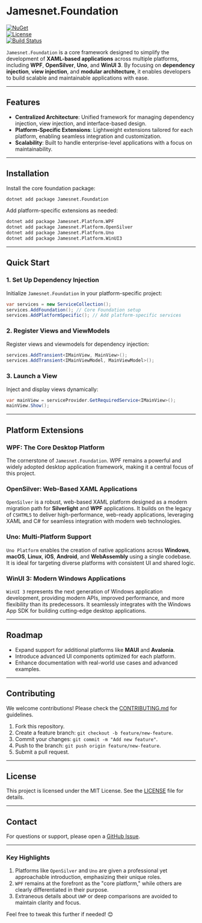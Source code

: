 # **Jamesnet.Foundation**

[![NuGet](https://img.shields.io/nuget/v/Jamesnet.Foundation.svg)](https://www.nuget.org/packages/Jamesnet.Foundation)  
[![License](https://img.shields.io/github/license/your-username/Jamesnet.Foundation)](https://opensource.org/licenses/MIT)  
[![Build Status](https://img.shields.io/github/actions/workflow/status/your-username/Jamesnet.Foundation/build.yml)](https://github.com/your-username/Jamesnet.Foundation/actions)

`Jamesnet.Foundation` is a core framework designed to simplify the development of **XAML-based applications** across multiple platforms, including **WPF**, **OpenSilver**, **Uno**, and **WinUI 3**. By focusing on **dependency injection**, **view injection**, and **modular architecture**, it enables developers to build scalable and maintainable applications with ease.

---

## **Features**

- **Centralized Architecture**: Unified framework for managing dependency injection, view injection, and interface-based design.
- **Platform-Specific Extensions**: Lightweight extensions tailored for each platform, enabling seamless integration and customization.
- **Scalability**: Built to handle enterprise-level applications with a focus on maintainability.

---

## **Installation**

Install the core foundation package:

```bash
dotnet add package Jamesnet.Foundation
```

Add platform-specific extensions as needed:

```bash
dotnet add package Jamesnet.Platform.WPF
dotnet add package Jamesnet.Platform.OpenSilver
dotnet add package Jamesnet.Platform.Uno
dotnet add package Jamesnet.Platform.WinUI3
```

---

## **Quick Start**

### 1. **Set Up Dependency Injection**

Initialize `Jamesnet.Foundation` in your platform-specific project:

```csharp
var services = new ServiceCollection();
services.AddFoundation(); // Core Foundation setup
services.AddPlatformSpecific(); // Add platform-specific services
```

### 2. **Register Views and ViewModels**

Register views and viewmodels for dependency injection:

```csharp
services.AddTransient<IMainView, MainView>();
services.AddTransient<IMainViewModel, MainViewModel>();
```

### 3. **Launch a View**

Inject and display views dynamically:

```csharp
var mainView = serviceProvider.GetRequiredService<IMainView>();
mainView.Show();
```

---

## **Platform Extensions**

### **WPF: The Core Desktop Platform**
The cornerstone of `Jamesnet.Foundation`. WPF remains a powerful and widely adopted desktop application framework, making it a central focus of this project.

### **OpenSilver: Web-Based XAML Applications**
`OpenSilver` is a robust, web-based XAML platform designed as a modern migration path for **Silverlight** and **WPF** applications. It builds on the legacy of `CSHTML5` to deliver high-performance, web-ready applications, leveraging XAML and C# for seamless integration with modern web technologies.

### **Uno: Multi-Platform Support**
`Uno Platform` enables the creation of native applications across **Windows**, **macOS**, **Linux**, **iOS**, **Android**, and **WebAssembly** using a single codebase. It is ideal for targeting diverse platforms with consistent UI and shared logic.

### **WinUI 3: Modern Windows Applications**
`WinUI 3` represents the next generation of Windows application development, providing modern APIs, improved performance, and more flexibility than its predecessors. It seamlessly integrates with the Windows App SDK for building cutting-edge desktop applications.

---

## **Roadmap**

- Expand support for additional platforms like **MAUI** and **Avalonia**.
- Introduce advanced UI components optimized for each platform.
- Enhance documentation with real-world use cases and advanced examples.

---

## **Contributing**

We welcome contributions! Please check the [CONTRIBUTING.md](CONTRIBUTING.md) for guidelines.

1. Fork this repository.
2. Create a feature branch: `git checkout -b feature/new-feature`.
3. Commit your changes: `git commit -m "Add new feature"`.
4. Push to the branch: `git push origin feature/new-feature`.
5. Submit a pull request.

---

## **License**

This project is licensed under the MIT License. See the [LICENSE](LICENSE) file for details.

---

## **Contact**

For questions or support, please open a [GitHub Issue](https://github.com/your-username/Jamesnet.Foundation/issues).

---

### **Key Highlights**
1. Platforms like `OpenSilver` and `Uno` are given a professional yet approachable introduction, emphasizing their unique roles.
2. `WPF` remains at the forefront as the "core platform," while others are clearly differentiated in their purpose.
3. Extraneous details about `UWP` or deep comparisons are avoided to maintain clarity and focus.

Feel free to tweak this further if needed! 😊
